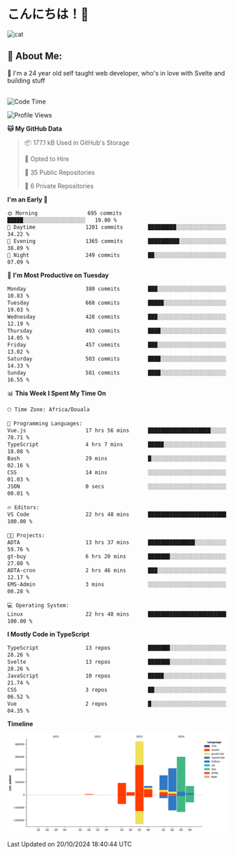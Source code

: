 

# こんにちは！🙂  
![cat](https://github.com/michaelnji/michaelnji/assets/73862378/606e99e9-2c18-4853-8722-991e4af8eae6)

## 💫 About Me:
🙂 I'm a 24 year old self taught web developer, who's in love with Svelte and building stuff <br><br>

<!--START_SECTION:waka-->
![Code Time](http://img.shields.io/badge/Code%20Time-1%2C160%20hrs%2025%20mins-blue)

![Profile Views](http://img.shields.io/badge/Profile%20Views-0-blue)

**🐱 My GitHub Data** 

> 📦 177.1 kB Used in GitHub's Storage 
 > 
> 💼 Opted to Hire
 > 
> 📜 35 Public Repositories 
 > 
> 🔑 6 Private Repositories 
 > 
**I'm an Early 🐤** 

```text
🌞 Morning                695 commits         █████░░░░░░░░░░░░░░░░░░░░   19.80 % 
🌆 Daytime                1201 commits        █████████░░░░░░░░░░░░░░░░   34.22 % 
🌃 Evening                1365 commits        ██████████░░░░░░░░░░░░░░░   38.89 % 
🌙 Night                  249 commits         ██░░░░░░░░░░░░░░░░░░░░░░░   07.09 % 
```
📅 **I'm Most Productive on Tuesday** 

```text
Monday                   380 commits         ███░░░░░░░░░░░░░░░░░░░░░░   10.83 % 
Tuesday                  668 commits         █████░░░░░░░░░░░░░░░░░░░░   19.03 % 
Wednesday                428 commits         ███░░░░░░░░░░░░░░░░░░░░░░   12.19 % 
Thursday                 493 commits         ████░░░░░░░░░░░░░░░░░░░░░   14.05 % 
Friday                   457 commits         ███░░░░░░░░░░░░░░░░░░░░░░   13.02 % 
Saturday                 503 commits         ████░░░░░░░░░░░░░░░░░░░░░   14.33 % 
Sunday                   581 commits         ████░░░░░░░░░░░░░░░░░░░░░   16.55 % 
```


📊 **This Week I Spent My Time On** 

```text
🕑︎ Time Zone: Africa/Douala

💬 Programming Languages: 
Vue.js                   17 hrs 56 mins      ████████████████████░░░░░   78.71 % 
TypeScript               4 hrs 7 mins        █████░░░░░░░░░░░░░░░░░░░░   18.08 % 
Bash                     29 mins             █░░░░░░░░░░░░░░░░░░░░░░░░   02.16 % 
CSS                      14 mins             ░░░░░░░░░░░░░░░░░░░░░░░░░   01.03 % 
JSON                     0 secs              ░░░░░░░░░░░░░░░░░░░░░░░░░   00.01 % 

🔥 Editors: 
VS Code                  22 hrs 48 mins      █████████████████████████   100.00 % 

🐱‍💻 Projects: 
ADTA                     13 hrs 37 mins      ███████████████░░░░░░░░░░   59.76 % 
gt-buy                   6 hrs 20 mins       ███████░░░░░░░░░░░░░░░░░░   27.80 % 
ADTA-cron                2 hrs 46 mins       ███░░░░░░░░░░░░░░░░░░░░░░   12.17 % 
EMS-Admin                3 mins              ░░░░░░░░░░░░░░░░░░░░░░░░░   00.28 % 

💻 Operating System: 
Linux                    22 hrs 48 mins      █████████████████████████   100.00 % 
```

**I Mostly Code in TypeScript** 

```text
TypeScript               13 repos            ███████░░░░░░░░░░░░░░░░░░   28.26 % 
Svelte                   13 repos            ███████░░░░░░░░░░░░░░░░░░   28.26 % 
JavaScript               10 repos            █████░░░░░░░░░░░░░░░░░░░░   21.74 % 
CSS                      3 repos             ██░░░░░░░░░░░░░░░░░░░░░░░   06.52 % 
Vue                      2 repos             █░░░░░░░░░░░░░░░░░░░░░░░░   04.35 % 
```



**Timeline**

![Lines of Code chart](https://raw.githubusercontent.com/michaelnji/michaelnji/main/assets/bar_graph.png)


 Last Updated on 20/10/2024 18:40:44 UTC
<!--END_SECTION:waka-->
